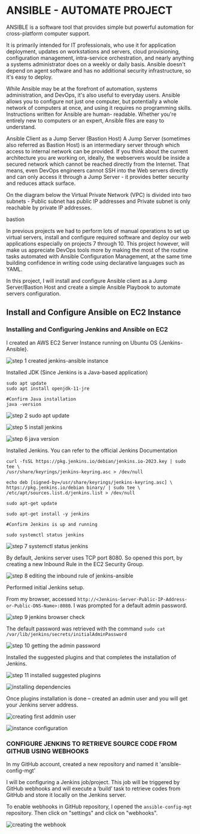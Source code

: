 # ANSIBLE - AUTOMATE PROJECT

ANSIBLE is a software tool that provides simple but powerful automation for cross-platform computer support.

It is primarily intended for IT professionals, who use it for application deployment, updates on workstations and servers, cloud provisioning, configuration management, intra-service orchestration, and nearly anything a systems administrator does on a weekly or daily basis. Ansible doesn't depend on agent software and has no additional security infrastructure, so it's easy to deploy.

While Ansible may be at the forefront of automation, systems administration, and DevOps, it's also useful to everyday users. Ansible allows you to configure not just one computer, but potentially a whole network of computers at once, and using it requires no programming skills. Instructions written for Ansible are human- readable. Whether you're entirely new to computers or an expert, Ansible files are easy to understand.

Ansible Client as a Jump Server (Bastion Host)
A Jump Server (sometimes also referred as Bastion Host) is an intermediary server through which access to internal network can be provided. If you think about the current architecture you are working on, ideally, the webservers would be inside a secured network which cannot be reached directly from the Internet. That means, even DevOps engineers cannot SSH into the Web servers directly and can only access it through a Jump Server - it provides better security and reduces attack surface.

On the diagram below the Virtual Private Network (VPC) is divided into two subnets - Public subnet has public IP addresses and Private subnet is only reachable by private IP addresses.

bastion

In previous projects we had to perform lots of manual operations to set up virtual servers, install and configure required software and deploy our web applications especially on projects 7 through 10. This project however, will make us appreciate DevOps tools more by making the most of the routine tasks automated with Ansible Configuration Management, at the same time building confidence in writing code using declarative languages such as YAML.

In this project, I will install and configure Ansible client as a Jump Server/Bastion Host and create a simple Ansible Playbook to automate servers configuration.

## Install and Configure Ansible on EC2 Instance
### Installing and Configuring Jenkins and Ansible on EC2

I created an AWS EC2 Server Instance running on  Ubuntu OS {Jenkins-Ansible}.

![step 1  created jenkins-ansible instance](https://github.com/Fiyinfoluwa-awe/darey.io-pbl/assets/131634975/9583a33c-35df-4c02-a932-162488fd7926)

Installed JDK (Since Jenkins is a Java-based application)


```
sudo apt update  
sudo apt install openjdk-11-jre

#Confirm Java installation  
java -version
```


![step 2 sudo apt update](https://github.com/Fiyinfoluwa-awe/darey.io-pbl/assets/131634975/e757e26c-9a02-41ca-875e-df1080c66972)

![step 5 install jenkins](https://github.com/Fiyinfoluwa-awe/darey.io-pbl/assets/131634975/86cd4ade-ce20-4edb-8c54-a3de7dbca4a1)

![step 6 java version](https://github.com/Fiyinfoluwa-awe/darey.io-pbl/assets/131634975/1553f8da-96cd-41f8-8b8f-d5aec60f1c6d)

Installed Jenkins. You can refer to the official Jenkins Documentation

```
curl -fsSL https://pkg.jenkins.io/debian/jenkins.io-2023.key | sudo tee \
/usr/share/keyrings/jenkins-keyring.asc > /dev/null

echo deb [signed-by=/usr/share/keyrings/jenkins-keyring.asc] \
https://pkg.jenkins.io/debian binary/ | sudo tee \
/etc/apt/sources.list.d/jenkins.list > /dev/null

sudo apt-get update

sudo apt-get install -y jenkins

#Confirm Jenkins is up and running

sudo systemctl status jenkins
```

![step 7 systemctl status jenkins](https://github.com/Fiyinfoluwa-awe/darey.io-pbl/assets/131634975/2f71048c-83b1-4628-9335-c051eab0cc56)

By default, Jenkins server uses TCP port 8080. So opened this port, by creating a new Inbound Rule in the EC2 Security Group.

![step 8 editing the inbound rule of jenkins-ansible](https://github.com/Fiyinfoluwa-awe/darey.io-pbl/assets/131634975/eb2b17a9-5803-4fd2-bd6a-03ae0b3301b9)

Performed  initial Jenkins setup.

From my browser, accessed `http://<Jenkins-Server-Public-IP-Address-or-Public-DNS-Name>:8080`. I was prompted for a default admin password.

![step 9 jenkins browser check ](https://github.com/Fiyinfoluwa-awe/darey.io-pbl/assets/131634975/506b6516-66e8-4445-a729-3698e10a96db)

The default password was retrieved with the command `sudo cat /var/lib/jenkins/secrets/initialAdminPassword`

![step 10 getting the admin password](https://github.com/Fiyinfoluwa-awe/darey.io-pbl/assets/131634975/41aeddae-270d-47be-a479-732c75d09a17)

Installed the suggested plugins and that completes the installation of Jenkins.

![step 11 installed suggested pluginns](https://github.com/Fiyinfoluwa-awe/darey.io-pbl/assets/131634975/2947b7c4-29b1-4b0d-b50e-0fc94db0385d)

![installing dependencies ](https://github.com/Fiyinfoluwa-awe/darey.io-pbl/assets/131634975/6242fd32-6111-4a9c-ac7a-d500a3607800)

Once plugins installation is done – created an admin user and you will get your Jenkins server address.

![creating first  addmin user](https://github.com/Fiyinfoluwa-awe/darey.io-pbl/assets/131634975/0f4f5a95-5e29-491d-8c1a-3db6cb644246)

![instance configuration](https://github.com/Fiyinfoluwa-awe/darey.io-pbl/assets/131634975/922af071-f6b1-4730-9e7f-99ad36d33825)

### CONFIGURE JENKINS TO RETRIEVE SOURCE CODE FROM GITHUB USING WEBHOOKS
In my GitHub account, created a new repository and named it 'ansible-config-mgt'

 I will be configuring a Jenkins job/project. This job will be triggered by GitHub webhooks and will execute a ‘build’ task to retrieve codes from GitHub and store it locally on the Jenkins server.

To enable webhooks in GitHub repository, I opened the `ansible-config-mgt` repository. Then click on "settings" and click on "webhooks".

![creating the webhook](https://github.com/Fiyinfoluwa-awe/darey.io-pbl/assets/131634975/94e43ea2-acec-43c8-ba64-e3a4f09b8a37)
